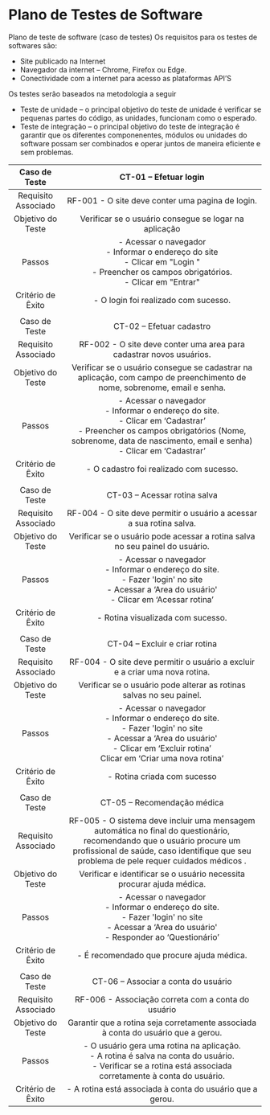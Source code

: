 # Plano de Testes de Software

Plano de teste de software (caso de testes)
Os requisitos para os testes de softwares são: 
- Site publicado na Internet
- Navegador da internet – Chrome, Firefox ou Edge.
- Conectividade com a internet para acesso as plataformas API’S 

Os testes serão baseados na metodologia a seguir

- Teste de unidade – o principal objetivo do teste de unidade é verificar se pequenas partes do código, as unidades, funcionam como o esperado.
- Teste de integração – o principal objetivo do teste de integração é garantir que os diferentes componenentes, módulos ou unidades do software possam ser combinados e operar juntos de maneira eficiente e sem problemas.

 
| **Caso de Teste** 	| **CT-01 – Efetuar login** 	|
|:---:	|:---:	|
|	Requisito Associado 	| RF-001 - O site deve conter uma pagina de login. |
| Objetivo do Teste 	| Verificar se o usuário consegue se logar na aplicação |
| Passos 	| - Acessar o navegador <br> - Informar o endereço do site <br> - Clicar em "Login " <br> - Preencher os campos obrigatórios. <br> - Clicar em "Entrar" |
|Critério de Êxito | - O login foi realizado com sucesso. |
|  	|  	|
| Caso de Teste 	| CT-02 – Efetuar cadastro	|
|Requisito Associado | RF-002	- O site deve conter uma area para cadastrar novos usuários. |
| Objetivo do Teste 	| Verificar se o usuário consegue se cadastrar na aplicação, com campo de preenchimento de nome, sobrenome, email e senha. |
| Passos 	| - Acessar o navegador <br> - Informar o endereço do site.<br> - Clicar em ‘Cadastrar’ <br> - Preencher os campos obrigatórios (Nome, sobrenome, data de nascimento, email e senha) <br>  - Clicar em ‘Cadastrar’ |
|Critério de Êxito | - O cadastro foi realizado com sucesso. |
|  	|  	|
| Caso de Teste 	| CT-03 – Acessar rotina salva	|
|Requisito Associado | RF-004	- O site deve permitir o usuário a acessar a sua rotina salva. |
| Objetivo do Teste 	| Verificar se o usuário pode acessar a rotina salva no seu painel do usuário. |
| Passos 	| - Acessar o navegador <br> - Informar o endereço do site.<br> - Fazer 'login' no site <br> - Acessar a ‘Area do usuário' <br>  - Clicar em ‘Acessar rotina’ |
|Critério de Êxito | - Rotina visualizada com sucesso. |
|  	|  	|
| Caso de Teste 	| CT-04 – Excluir e criar rotina	|
|Requisito Associado | RF-004	- O site deve permitir o usuário a excluir e a criar uma nova rotina. |
| Objetivo do Teste 	| Verificar se o usuário pode alterar as rotinas salvas no seu painel. |
| Passos 	| - Acessar o navegador <br> - Informar o endereço do site.<br> - Fazer 'login' no site <br> - Acessar a ‘Area do usuário' <br>  - 	Clicar em ‘Excluir rotina’ <br>	Clicar em ‘Criar uma nova rotina’ |
|Critério de Êxito | - Rotina criada com sucesso |
|  	|  	|
| Caso de Teste 	| CT-05 – Recomendação médica	|
|Requisito Associado | RF-005	- O sistema deve incluir uma mensagem automática no final do questionário, recomendando que o usuário procure um profissional de saúde, caso identifique que seu problema de pele requer cuidados médicos . |
| Objetivo do Teste 	| Verificar e identificar se o usuário necessita procurar ajuda médica. |
| Passos 	| - Acessar o navegador <br> - Informar o endereço do site.<br> - Fazer 'login' no site <br> - Acessar a ‘Area do usuário' <br>  - Responder ao ‘Questionário’ |
|Critério de Êxito | - É recomendado que procure ajuda médica. |
|  	|  	|
| Caso de Teste 	| CT-06 – Associar a conta do usuário	|
|Requisito Associado | RF-006	- Associação correta com a conta do usuário |
| Objetivo do Teste 	| Garantir que a rotina seja corretamente associada à conta do usuário que a gerou. |
| Passos 	| -	O usuário gera uma rotina na aplicação. <br> - A rotina é salva na conta do usuário.<br> - Verificar se a rotina está associada corretamente à conta do usuário. |
|Critério de Êxito | - A rotina está associada à conta do usuário que a gerou. |

 
